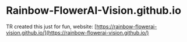 # Rainbow-FlowerAI-Vision.github.io
TR created this just for fun, website: 
[https://rainbow-flowerai-vision.github.io/](https://rainbow-flowerai-vision.github.io/)

